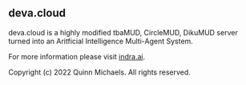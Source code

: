 ## deva.cloud

deva.cloud is a highly modified tbaMUD, CircleMUD, DikuMUD server turned into an Aritficial Intelligence Multi-Agent System.

For more information please visit [indra.ai](https:/indra.ai).

Copyright (c) 2022 Quinn Michaels. All rights reserved.
